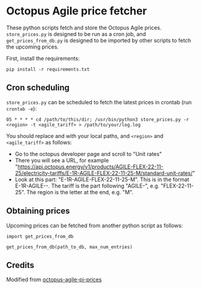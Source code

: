 # Octopus Agile price fetcher

These python scripts fetch and store the Octopus Agile prices. `store_prices.py` is designed to be run as a cron job, and `get_prices_from_db.py` is designed to be imported by other scripts to fetch the upcoming prices.

First, install the requirements:

```
pip install -r requirements.txt
```

## Cron scheduling

`store_prices.py` can be scheduled to fetch the latest prices in crontab (run `crontab -e`):

```
05 * * * * cd /path/to/this/dir; /usr/bin/python3 store_prices.py -r <region> -t <agile_tariff> > /path/to/your/log.log
```

You should replace  and  with your local paths, and `<region>` and `<agile_tariff>` as follows:

- Go to the octopus developer page and scroll to "Unit rates"
- There you will see a URL, for example "https://api.octopus.energy/v1/products/AGILE-FLEX-22-11-25/electricity-tariffs/E-1R-AGILE-FLEX-22-11-25-M/standard-unit-rates/"
- Look at this part: "E-1R-AGILE-FLEX-22-11-25-M". This is in the format E-1R-AGILE-<tariff>-<region>. The tariff is the part following "AGILE-", e.g. "FLEX-22-11-25". The region is the letter at the end, e.g. "M".

## Obtaining prices

Upcoming prices can be fetched from another python script as follows:
```
import get_prices_from_db

get_prices_from_db(path_to_db, max_num_entries)
```

## Credits

Modified from [octopus-agile-pi-prices](https://github.com/pufferfish-tech/octopus-agile-pi-prices)